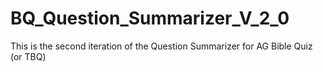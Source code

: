# BQ_Question_Summarizer_V_2_0
This is the second iteration of the Question Summarizer for AG Bible Quiz (or TBQ)
